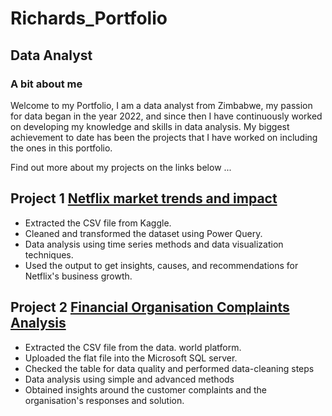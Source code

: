 # Richards_Portfolio

## Data Analyst

### A bit about me

Welcome to my Portfolio, 
I am a data analyst from Zimbabwe, my passion for  data began  in the year 2022, and since then I have continuously worked on  developing my knowledge and skills  in data analysis. My biggest achievement to date has been the projects that I have worked on including the ones in this portfolio.

Find out more about my projects on the links below ...

## Project 1 [Netflix market trends and impact](https://github.com/richardmukechiwa/Project-1-Excel-.git)

- Extracted the CSV file from Kaggle.
- Cleaned and transformed the dataset using Power Query.
- Data analysis using time series methods and data visualization techniques.
- Used the output to get insights, causes, and recommendations for Netflix's business growth.

## Project 2 [Financial Organisation Complaints Analysis](https://github.com/richardmukechiwa/SQL_Project.git)
- Extracted the CSV file from the data. world platform.
- Uploaded the flat file into the Microsoft SQL server.
- Checked the table for data quality and performed data-cleaning steps
- Data analysis using simple and advanced methods
- Obtained insights around the customer complaints and the organisation's responses and solution.
  

																			

